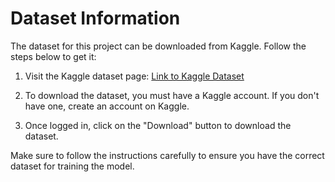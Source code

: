 # Dataset Information

The dataset for this project can be downloaded from Kaggle. Follow the steps below to get it:

1. Visit the Kaggle dataset page:
   [Link to Kaggle Dataset](https://www.kaggle.com/datasets/wordsforthewise/lending-club)

2. To download the dataset, you must have a Kaggle account. If you don't have one, create an account on Kaggle.

3. Once logged in, click on the "Download" button to download the dataset.

Make sure to follow the instructions carefully to ensure you have the correct dataset for training the model.

